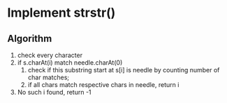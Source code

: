 # Implement strstr()

## Algorithm
1. check every character
2. if s.charAt(i) match needle.charAt(0)
   1. check if this substring start at s[i] is needle by counting number of char matches;
   2. if all chars match respective chars in needle, return i
3. No such i found, return -1